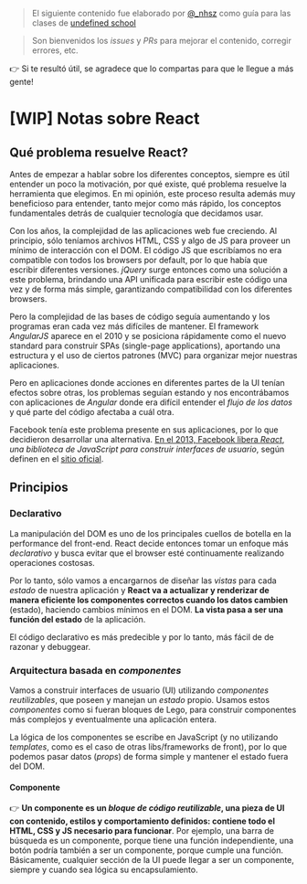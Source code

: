 > El siguiente contenido fue elaborado por [@_nhsz](https://twitter.com/_nhsz) como guía para las clases de [undefined school](https://twitter.com/undefinedSchool)

> Son bienvenidos los _issues_ y _PRs_ para mejorar el contenido, corregir errores, etc. 

👉 Si te resultó útil, se agradece que lo compartas para que le llegue a más gente!

# [WIP] Notas sobre React

## Qué problema resuelve React?

Antes de empezar a hablar sobre los diferentes conceptos, siempre es útil entender un poco la motivación, por qué existe, qué problema resuelve la herramienta que elegimos. En mi opinión, este proceso resulta además muy beneficioso para entender, tanto mejor como más rápido, los conceptos fundamentales detrás de cualquier tecnología que decidamos usar.

Con los años, la complejidad de las aplicaciones web fue creciendo. Al principio, sólo teníamos archivos HTML, CSS y algo de JS para proveer un mínimo de interacción con el DOM. El código JS que escribíamos no era compatible con todos los browsers por default, por lo que había que escribir diferentes versiones. _jQuery_ surge entonces como una solución a este problema, brindando una API unificada para escribir este código una vez y de forma más simple, garantizando compatibilidad con los diferentes browsers. 

Pero la complejidad de las bases de código seguía aumentando y los programas eran cada vez más difíciles de mantener. El framework _AngularJS_ aparece en el 2010 y se posiciona rápidamente como el nuevo standard para construir SPAs (single-page applications), aportando una estructura y el uso de ciertos patrones (MVC) para organizar mejor nuestras aplicaciones.

Pero en aplicaciones donde acciones en diferentes partes de la UI tenían efectos sobre otras, los problemas seguían estando y nos encontrábamos con aplicaciones de _Angular_ donde era difícil entender el _flujo de los datos_ y qué parte del código afectaba a cuál otra. 

Facebook tenía este problema presente en sus aplicaciones, por lo que decidieron desarrollar una alternativa. [En el 2013, Facebook libera _React_](https://www.youtube.com/watch?v=GW0rj4sNH2w), _una biblioteca de JavaScript para construir interfaces de usuario_, según definen en el [sitio oficial](https://reactjs.org/). 

## Principios

### Declarativo

La manipulación del DOM es uno de los principales cuellos de botella en la performance del front-end. React decide entonces tomar un enfoque más _declarativo_ y busca evitar que el browser esté continuamente realizando operaciones costosas.

Por lo tanto, sólo vamos a encargarnos de diseñar las _vistas_ para cada _estado_ de nuestra aplicación y **React va a actualizar y renderizar de manera eficiente los componentes correctos cuando los datos cambien** (estado), haciendo cambios mínimos en el DOM. **La vista pasa a ser una función del estado** de la aplicación.

El código declarativo es más predecible y por lo tanto, más fácil de de razonar y debuggear.

### Arquitectura basada en _componentes_

Vamos a construir interfaces de usuario (UI) utilizando _componentes reutilizables_, que poseen y manejan un _estado_ propio. Usamos estos _componentes_ como si fueran bloques de Lego, para construir componentes más complejos y eventualmente una aplicación entera.

La lógica de los componentes se escribe en JavaScript (y no utilizando _templates_, como es el caso de otras libs/frameworks de front), por lo que podemos pasar datos (_props_) de forma simple y mantener el estado fuera del DOM.

#### Componente

👉 **Un componente es un _bloque de código reutilizable_, una pieza de UI con contenido, estilos y comportamiento definidos: contiene todo el HTML, CSS y JS necesario para funcionar**. Por ejemplo, una barra de búsqueda es un componente, porque tiene una función independiente, una botón podría también a ser un componente, porque cumple una función. Básicamente, cualquier sección de la UI puede llegar a ser un componente, siempre y cuando sea lógica su encapsulamiento.
